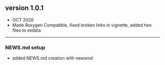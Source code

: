 ## version 1.0.1
- OCT 2020
- Made Roxygen Compatible, fixed broken links in vignette, added two files to exdata 
---

### NEWS.md setup

- added NEWS.md creation with newsmd

